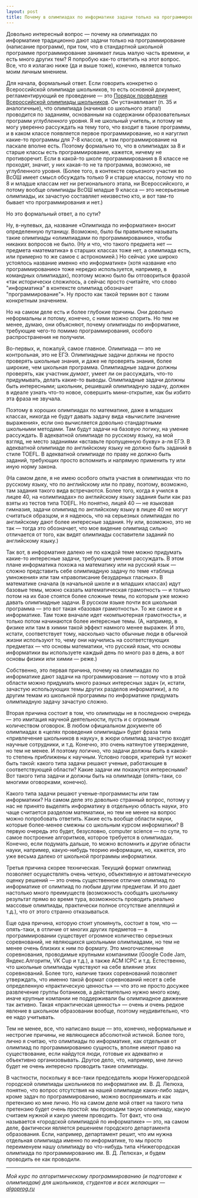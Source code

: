 ```yaml
---
layout: post
title: Почему в олимпиадах по информатике задачи только на программирование
---
```


Довольно интересный вопрос — почему на олимпиадах по информатике традиционно дают задачи только на программирование (написание программ), 
при том, что в стандартной школьной программе программирование занимает лишь малую часть времени, и есть много других тем? Я попробую как-то ответить на этот вопрос. Все, что я излагаю ниже (да и выше тоже), конечно, является только моим личным мнением.

Для начала, формальный ответ. Если говорить конкретно о Всероссийской олимпиаде школьников, то есть основной документ, 
регламентирующий ее проведение — это 
[Порядок проведения Всероссийской олимпиады школьников](http://base.garant.ru/70575694/908f31cae2381bc116692d85e4fde044).
Он устанавливает (п. 35 и аналогичные), что олимпиада (начиная со школьного этапа!)
проводится по заданиям, основанным на содержании образовательных программ
*углубленного* уровня. Я не школьный учитель, и потому не могу уверенно рассуждать на тему того, что входит в такие программы,
и в каком классе появляется первое программирование, но я нагуглил какие-то программы для 7-8 классов, 
и там программирование на паскале вполне есть. Поэтому формально то, что в олимпиадах за 8 и старше классы есть программирование,
кажется, ничему не противоречит. Если в какой-то школе программирования в 8 классе не проходят, значит, у них какая-то не та программа,
возможно, не углубленного уровня. (Более того, в контексте серьезного участия во ВсОШ имеет смысл обсуждать только 9 и старше классы,
потому что по 8 и младше классам нет ни регионального этапа, ни Всероссийского, и потому вообще олимпиады ВсОШ младше 9 класса — 
это несерьезные олимпиады, их зачастую составляет неизвестно кто, и вот там-то бывает что программирования и нет.)

Но это формальный ответ, а по сути?

Ну, в-нулевых, да, название «Олимпиада по информатике» вносит определенную путаницу. Возможно, было бы правильнее называть такие олимпиады
«олимпиадами по программированию», чтобы никаких вопросов не было. (Ну и что, что такого предмета нет — предмета «математика» в старших 
классах тоже нет, а олимпиада есть, или примерно то же самое с астрономией.) 
Но сейчас уже широко устоялось название именно «по информатике» (хотя название «по программированию» 
тоже нередко используется, например, в командных олимпиадах), поэтому можно было бы отговориться фразой «так исторически сложилось,
а сейчас просто считайте, что слово "информатика" в контексте олимпиад обозначает "программирование"». Ну просто как такой термин
вот с таким конкретным значением.

Но на самом деле есть и более глубокие причины. Они довольно неформальны и потому, конечно, с ними можно спорить. Но тем не менее,
думаю, они объясняют, почему олимпиады по информатике, требующие чего-то помимо программирования, особого распространения не получили.

Во-первых, и, пожалуй, самое главное. Олимпиада — это не контрольная, это не ЕГЭ. Олимпиадные задачи должны не просто проверять 
школьные знания, и даже не проверять знания, более широкие, чем школьная программа. Олимпиадные задачи должны проверять,
как участник *думает*, умеет ли он рассуждать, что-то придумывать, делать какие-то выводы.
Олимпиадные задачи должны быть интересными; школьник, решивший олимпиадную задачу, должен в идеале узнать что-то новое, совершить
мини-открытие, как бы избито эта фраза не звучала.

Поэтому в хороших олимпиадах по математике, даже в младших классах, никогда не будут давать задачу вида «вычислите значение выражения», 
если оно вычисляется довольно стандартными школьными методами. Там будут задачи на базовую логику, на умение рассуждать.
В адекватной олимпиаде по русскому языку, на мой взгляд, не место заданиями «вставьте пропущенную букву» а-ля ЕГЭ.
В адекватной олимпиаде по английскому языку не должно быть заданий в стиле TOEFL.
В адекватной олимпиаде по праву не должно быть заданий, требующих просто вспомнить и напрямую применить ту или иную норму закона.

(На самом деле, я не имею особого опыта участия в олимпиадах что по русскому языку, что по английскому или по праву, поэтому,
возможно, там задания такого вида встречаются. Более того, когда я учился в лицее 40, на «олимпиадах» по английскому языку задания
были как раз взяты из тестов типа TOEFL. Но понятно, лицей 40 — не языковая гимназия, задачи олимпиад по английскому языку в лицее 40 
не могут считаться образцом, и я надеюсь, что на серьезных олимпиадах по английскому дают более интересные задания.
Ну или, возможно, это не так — тогда это обозначает, что мое видение олимпиад сильно отличается от того, как видят олимпиады
составители заданий по английскому языку.)

Так вот, в информатике далеко не по каждой теме можно придумать какие-то интересные задачи, требующие умения рассуждать. 
В этом плане информатика похожа на математику или на русский язык — сложно представить себе олимпиадную задачу по теме 
«таблица умножения» или там «правописание безударных гласных». В математике сначала (в начальной школе и в младших классах) идут 
базовые темы, можно сказать математическая грамотность — и только потом на их базе стоятся более сложные темы, по которым уже можно 
давать олимпиадные задачи. В русском языке почти вся школьная программа — это вот такая «базовая грамотность». 
То же самое и в информатике. Там тоже вначале идет «компьютерная грамотность», и только потом
начинаются более интересные темы. (А, например, в физике или там в химии такой эффект намного менее выражен. И это, кстати,
соответствует тому, насколько часто обычные люди в обычной жизни используют то, чему они научились на соответствующих предметах
— что основы математики, что русский язык, что основы информатики вы используете каждый день по много раз в день,
а вот основы физики или химии — реже.)

Собственно, это первая причина, почему на олимпиадах по информатике дают задачи на программирование — потому что в этой области можно 
придумать много разных интересных задач (и, кстати, зачастую использующих темы других разделов информатики), а по другим темам из 
школьной программы по информатике придумать олимпиадную задачу зачастую сложно.

Вторая причина состоит в том, что олимпиады не в последнюю очередь — это имитация научной деятельности, 
пусть и с огромным количеством оговорок. В любом официальном документе об олимпиадах в «целях проведения олимпиады» будет фраза типа 
«привлечение школьников в науку», в жюри олимпиад зачастую входят научные сотрудники, и т.д. Конечно, это очень натянутое утверждение, 
но тем не менее. И поэтому логично, что задачи должны быть в какой-то степень приближены к научным. Условно говоря, критерий тут может 
быть такой: какого типа задачи решают ученые, работающие в соответствующей области? Какие задачи им покажутся интересными? Вот такого 
типа задачи и должны быть на олимпиаде (опять-таки, со многими оговорками, конечно). 

Какого типа задачи решают ученые-программисты или там информатики? На самом деле это довольно странный вопрос, потому у нас не принято 
выделять информатику в отдельную область науки, это чаще считается разделом математики, но тем не менее на вопрос можно попробовать
ответить. Какие есть вообще области науки, которые более-менее смежны со школьным курсом информатики? В первую очередь это будет, 
безусловно, computer science — по сути, то самое построение алгоритмов, которое требуется в олимпиадах. Конечно, если подумать дальше,
то можно вспомнить и другие области науки, например, какую-нибудь теорию информации, но, кажется, это уже весьма далеко от школьной 
программы информатики.

Третья причина скорее техническая. Текущий формат олимпиад позволяет осуществлять очень четкую, объективную и автоматическую оценку 
решений — это очень существенное отличие олимпиад по информатике от олимпиад по любым другим предметам. И это дает настолько много 
преимуществ (возможность сообщать школьнику результат прямо во время тура, возможность проводить реально массовые олимпиады, 
практически полное отсутствие апелляций и т.д.), что от этого странно отказываться.

Еще одна причина, которую стоит упомянуть, состоит в том, что — опять-таки, в отличие от многих других предметов — в программировании
существует огромное количество серьезных соревнований, не являющихся школьными олимпиадами, но тем не менее очень близких к ним по 
формату. Это многочисленные соревнования, проводимые крупными компаниями (Google Code Jam, Яндекс.Алгоритм, VK Cup и т.д.), 
а также ACM ICPC и т.д. Естественно, что школьные олимпиады чувствуют на себе влияние этих соревнований. Более того,
наличие таких соревнований позволяет утверждать, что именно такой формат соревнований несет в себе определенную
«практическую ценность» — что это не просто досужее развлечение группы ботаников, а действительно нужно много кому, иначе 
крупные компании не поддерживали бы олимпиадное движение так активно. Такая «практическая ценность» — очень и очень редкое явление в 
школьном образовании вообще, поэтому неудивительно, что ее надо учитывать.

Тем не менее, все, что написано выше — это, конечно, неформальные и нестрогие причины, не являющиеся абсолютной истиной. Более того,
лично я считаю, что олимпиады по информатике, как отдельная от олимпиад по программированию сущность, вполне имеют право на 
существование, если найдутся люди, готовые их адекватно и объективно организовывать. 
Другое дело, что, например, мне лично будет не очень интересно проводить такие олимпиады. 

В частности, поскольку я все-таки председатель жюри Нижегородской городской олимпиады школьников по информатике им. В. Д. Лелюха, 
понятно, что вопрос отсутствия на нашей олимпиаде каких-либо задач, кроме задач по программированию, можно воспринимать и как претензию 
ко мне лично. Но на самом деле мой ответ на такого типа претензию будет очень простой: мы проводим такую олимпиаду, какую
считаем нужной и какую умеем проводить. Тот факт, что она называется «городской олимпиадой по информатике» — это, на самом деле,
фактически является решением городского департамента образования. Если, например, департамент решит, что им нужна отдельная
олимпиада именно по информатике, то мы просто переименуем нашу олимпиаду во что-нибудь типа «Нижегородская олимпиада по программированию
им. В. Д. Лелюха», и будем проводить ее как проводили.

----

*Мой курс по алгоритмическому программированию (и подготовке к олимпиадам) для школьников, студентов и всех желающих — [algoprog.ru](http://algoprog.ru)*
